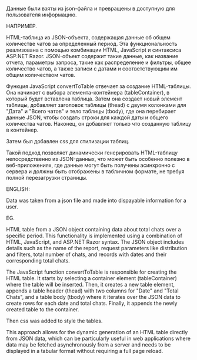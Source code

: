 Данные были взяты из json-файла и превращены в доступную для пользователя информацию.

НАПРИМЕР.

HTML-таблица из JSON-объекта, содержащая данные об общем количестве чатов за определенный период. Эта функциональность реализована с помощью комбинации HTML, JavaScript и синтаксиса ASP.NET Razor. JSON-объект содержит такие данные, как название отчета, параметры запроса, такие как распределение и фильтры, общее количество чатов, а также записи с датами и соответствующим им общим количеством чатов.

Функция JavaScript convertToTable отвечает за создание HTML-таблицы. Она начинает с выбора элемента-контейнера (tableContainer), в который будет вставлена таблица. Затем она создает новый элемент таблицы, добавляет заголовок таблицы (thead) с двумя колонками для "Дата" и "Всего чатов" и тело таблицы (tbody), где она перебирает данные JSON, чтобы создать строки для каждой даты и общего количества чатов. Наконец, он добавляет только что созданную таблицу в контейнер.

Затем был добавлен css для стилизации таблиц.

Такой подход позволяет динамически генерировать HTML-таблицу непосредственно из JSON-данных, что может быть особенно полезно в веб-приложениях, где данные могут быть получены асинхронно с сервера и должны быть отображены в табличном формате, не требуя полной перезагрузки страницы.




ENGLISH:


Data was taken from a json file and made into dispayable information for a user.


EG.

HTML table from a JSON object containing data about total chats over a specific period. This functionality is implemented using a combination of HTML, JavaScript, and ASP.NET Razor syntax. 
The JSON object includes details such as the name of the report, request parameters like distribution and filters, total number of chats, and records with dates and their corresponding total chats.

The JavaScript function convertToTable is responsible for creating the HTML table. It starts by selecting a container element (tableContainer) where the table will be inserted. Then, it creates a new table element, appends a table header (thead) with two columns for "Date" and "Total Chats", and a table body (tbody) where it iterates over the JSON data to create rows for each date and total chats. Finally, it appends the newly created table to the container.


Then css was added to style the tables.


This approach allows for the dynamic generation of an HTML table directly from JSON data, which can be particularly useful in web applications where data may be fetched asynchronously from a server and needs to be displayed in a tabular format without requiring a full page reload.
